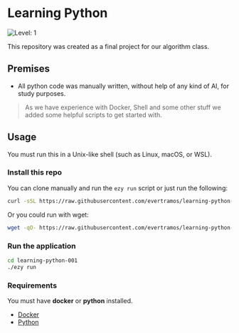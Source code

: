 # Learning Python 

![Level: 1](https://img.shields.io/badge/level-1-blue.svg)

This repository was created as a final project for our algorithm class.

## Premises

- All python code was manually written, without help of any kind of AI, for study purposes.

> As we have experience with Docker, Shell and some other stuff we added some helpful scripts to get started with.

## Usage

You must run this in a Unix-like shell (such as Linux, macOS, or WSL).

### Install this repo

You can clone manually and run the `ezy run` script or just run the following:

```bash
curl -sSL https://raw.githubusercontent.com/evertramos/learning-python-001/main/ezy | bash -s install
```

Or you could run with wget:
```bash
wget -qO- https://raw.githubusercontent.com/evertramos/learning-python-001/main/ezy | bash -s install
```

### Run the application
```bash
cd learning-python-001
./ezy run 
```

### Requirements 

You must have **docker** or **python** installed.

- [Docker](https://docs.docker.com/engine/install/)
- [Python](https://www.python.org/downloads/)
